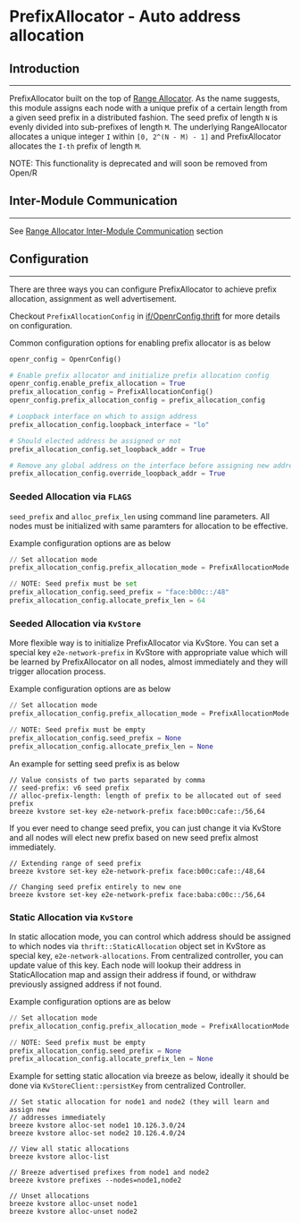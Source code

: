 # PrefixAllocator - Auto address allocation

## Introduction

---

PrefixAllocator built on the top of [Range Allocator](RangeAllocator.md). As the
name suggests, this module assigns each node with a unique prefix of a certain
length from a given seed prefix in a distributed fashion. The seed prefix of
length `N` is evenly divided into sub-prefixes of length `M`. The underlying
RangeAllocator allocates a unique integer `I` within `[0, 2^(N - M) - 1]` and
PrefixAllocator allocates the `I-th` prefix of length `M`.

NOTE: This functionality is deprecated and will soon be removed from Open/R

## Inter-Module Communication

---

See [Range Allocator Inter-Module Communication](RangeAllocator.md) section

## Configuration

---

There are three ways you can configure PrefixAllocator to achieve prefix
allocation, assignment as well advertisement.

Checkout `PrefixAllocationConfig` in
[if/OpenrConfig.thrift](https://github.com/facebook/openr/blob/master/openr/if/OpenrConfig.thrift)
for more details on configuration.

Common configuration options for enabling prefix allocator is as below

```python
openr_config = OpenrConfig()

# Enable prefix allocator and initialize prefix allocation config
openr_config.enable_prefix_allocation = True
prefix_allocation_config = PrefixAllocationConfig()
openr_config.prefix_allocation_config = prefix_allocation_config

# Loopback interface on which to assign address
prefix_allocation_config.loopback_interface = "lo"

# Should elected address be assigned or not
prefix_allocation_config.set_loopback_addr = True

# Remove any global address on the interface before assigning new addresses
prefix_allocation_config.override_loopback_addr = True
```

### Seeded Allocation via `FLAGS`

`seed_prefix` and `alloc_prefix_len` using command line parameters. All nodes
must be initialized with same paramters for allocation to be effective.

Example configuration options are as below

```python
// Set allocation mode
prefix_allocation_config.prefix_allocation_mode = PrefixAllocationMode.DYNAMIC_ROOT_NODE

// NOTE: Seed prefix must be set
prefix_allocation_config.seed_prefix = "face:b00c::/48"
prefix_allocation_config.allocate_prefix_len = 64
```

### Seeded Allocation via `KvStore`

More flexible way is to initialize PrefixAllocator via KvStore. You can set a
special key `e2e-network-prefix` in KvStore with appropriate value which will be
learned by PrefixAllocator on all nodes, almost immediately and they will
trigger allocation process.

Example configuration options are as below

```python
// Set allocation mode
prefix_allocation_config.prefix_allocation_mode = PrefixAllocationMode.DYNAMIC_LEAF_NODE

// NOTE: Seed prefix must be empty
prefix_allocation_config.seed_prefix = None
prefix_allocation_config.allocate_prefix_len = None
```

An example for setting seed prefix is as below

```console
// Value consists of two parts separated by comma
// seed-prefix: v6 seed prefix
// alloc-prefix-length: length of prefix to be allocated out of seed prefix
breeze kvstore set-key e2e-network-prefix face:b00c:cafe::/56,64
```

If you ever need to change seed prefix, you can just change it via KvStore and
all nodes will elect new prefix based on new seed prefix almost immediately.

```console
// Extending range of seed prefix
breeze kvstore set-key e2e-network-prefix face:b00c:cafe::/48,64

// Changing seed prefix entirely to new one
breeze kvstore set-key e2e-network-prefix face:baba:c00c::/56,64
```

### Static Allocation via `KvStore`

In static allocation mode, you can control which address should be assigned to
which nodes via `thrift::StaticAllocation` object set in KvStore as special key,
`e2e-network-allocations`. From centralized controller, you can update value of
this key. Each node will lookup their address in StaticAllocation map and assign
their address if found, or withdraw previously assigned address if not found.

Example configuration options are as below

```python
// Set allocation mode
prefix_allocation_config.prefix_allocation_mode = PrefixAllocationMode.STATIC

// NOTE: Seed prefix must be empty
prefix_allocation_config.seed_prefix = None
prefix_allocation_config.allocate_prefix_len = None
```

Example for setting static allocation via breeze as below, ideally it should be
done via `KvStoreClient::persistKey` from centralized Controller.

```console
// Set static allocation for node1 and node2 (they will learn and assign new
// addresses immediately
breeze kvstore alloc-set node1 10.126.3.0/24
breeze kvstore alloc-set node2 10.126.4.0/24

// View all static allocations
breeze kvstore alloc-list

// Breeze advertised prefixes from node1 and node2
breeze kvstore prefixes --nodes=node1,node2

// Unset allocations
breeze kvstore alloc-unset node1
breeze kvstore alloc-unset node2
```
